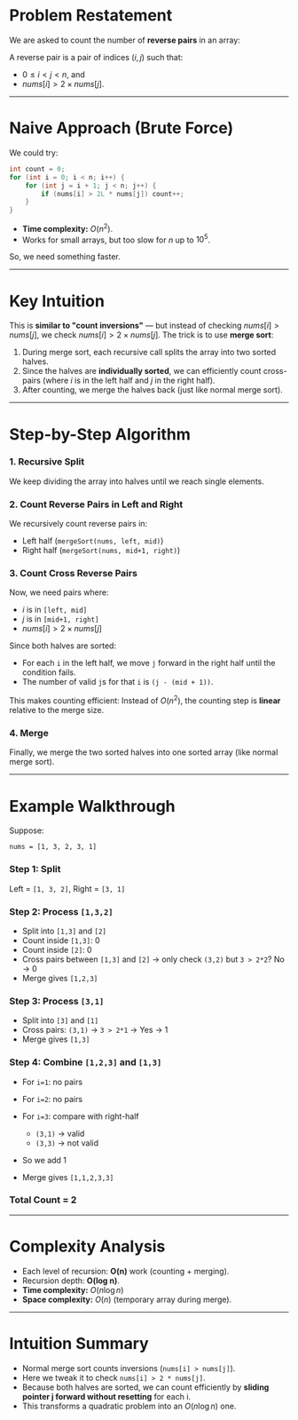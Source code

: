 # Problem Restatement

We are asked to count the number of **reverse pairs** in an array:

A reverse pair is a pair of indices $(i, j)$ such that:

* $0 \leq i < j < n$, and
* $nums[i] > 2 \times nums[j]$.

---

# Naive Approach (Brute Force)

We could try:

```java
int count = 0;
for (int i = 0; i < n; i++) {
    for (int j = i + 1; j < n; j++) {
        if (nums[i] > 2L * nums[j]) count++;
    }
}
```

* **Time complexity:** $O(n^2)$.
* Works for small arrays, but too slow for $n$ up to $10^5$.

So, we need something faster.

---

# Key Intuition

This is **similar to "count inversions"** — but instead of checking $nums[i] > nums[j]$, we check $nums[i] > 2 \times nums[j]$.
The trick is to use **merge sort**:

1. During merge sort, each recursive call splits the array into two sorted halves.
2. Since the halves are **individually sorted**, we can efficiently count cross-pairs (where $i$ is in the left half and $j$ in the right half).
3. After counting, we merge the halves back (just like normal merge sort).

---

# Step-by-Step Algorithm

### 1. Recursive Split

We keep dividing the array into halves until we reach single elements.

### 2. Count Reverse Pairs in Left and Right

We recursively count reverse pairs in:

* Left half (`mergeSort(nums, left, mid)`)
* Right half (`mergeSort(nums, mid+1, right)`)

### 3. Count Cross Reverse Pairs

Now, we need pairs where:

* $i$ is in `[left, mid]`
* $j$ is in `[mid+1, right]`
* $nums[i] > 2 \times nums[j]$

Since both halves are sorted:

* For each `i` in the left half, we move `j` forward in the right half until the condition fails.
* The number of valid `j`s for that `i` is `(j - (mid + 1))`.

This makes counting efficient:
Instead of $O(n^2)$, the counting step is **linear** relative to the merge size.

### 4. Merge

Finally, we merge the two sorted halves into one sorted array (like normal merge sort).

---

# Example Walkthrough

Suppose:

```
nums = [1, 3, 2, 3, 1]
```

### Step 1: Split

Left = `[1, 3, 2]`, Right = `[3, 1]`

### Step 2: Process `[1,3,2]`

* Split into `[1,3]` and `[2]`
* Count inside `[1,3]`: 0
* Count inside `[2]`: 0
* Cross pairs between `[1,3]` and `[2]` → only check `(3,2)` but `3 > 2*2`? No → 0
* Merge gives `[1,2,3]`

### Step 3: Process `[3,1]`

* Split into `[3]` and `[1]`
* Cross pairs: `(3,1)` → `3 > 2*1` → Yes → 1
* Merge gives `[1,3]`

### Step 4: Combine `[1,2,3]` and `[1,3]`

* For `i=1`: no pairs
* For `i=2`: no pairs
* For `i=3`: compare with right-half

  * `(3,1)` → valid
  * `(3,3)` → not valid
* So we add 1
* Merge gives `[1,1,2,3,3]`

### Total Count = 2

---

# Complexity Analysis

* Each level of recursion: **O(n)** work (counting + merging).
* Recursion depth: **O(log n)**.
* **Time complexity:** $O(n \log n)$
* **Space complexity:** $O(n)$ (temporary array during merge).

---

# Intuition Summary

* Normal merge sort counts inversions (`nums[i] > nums[j]`).
* Here we tweak it to check `nums[i] > 2 * nums[j]`.
* Because both halves are sorted, we can count efficiently by **sliding pointer j forward without resetting** for each i.
* This transforms a quadratic problem into an $O(n \log n)$ one.